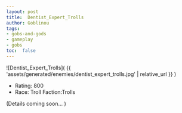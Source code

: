 ```yaml
---
layout: post
title:  Dentist_Expert_Trolls
author: Goblinou
tags:
- gobs-and-gods
- gameplay
- gobs
toc:  false
---
```


![Dentist_Expert_Trolls]( {{ 'assets/generated/enemies/dentist_expert_trolls.jpg' | relative_url }} )
- Rating: 800
- Race: Troll  Faction:Trolls

(Details coming soon... )